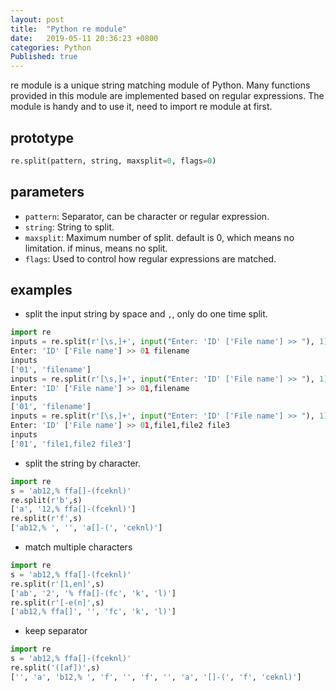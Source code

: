 ```yaml
---
layout: post
title:  "Python re module"
date:   2019-05-11 20:36:23 +0800
categories: Python
Published: true
---
```

re module is a unique string matching module of Python. Many functions provided in this module are implemented based on regular expressions. The module is handy and to use it, need to import re module at first.

## prototype 
```python
re.split(pattern, string, maxsplit=0, flags=0)
```
## parameters
+ `pattern`: Separator, can be character or regular expression.<br>
+ `string`: String to split.<br>
+ `maxsplit`: Maximum number of split. default is 0, which means no limitation. if minus, means no split.<br>
+ `flags`: Used to control how regular expressions are matched.<br>

## examples
+ split the input string by space and `,`, only do one time split.
```python
import re
inputs = re.split(r'[\s,]+', input("Enter: 'ID' ['File name'] >> "), 1)
Enter: 'ID' ['File name'] >> 01 filename
inputs
['01', 'filename']
inputs = re.split(r'[\s,]+', input("Enter: 'ID' ['File name'] >> "), 1)
Enter: 'ID' ['File name'] >> 01,filename
inputs
['01', 'filename']
inputs = re.split(r'[\s,]+', input("Enter: 'ID' ['File name'] >> "), 1)
Enter: 'ID' ['File name'] >> 01,file1,file2 file3
inputs
['01', 'file1,file2 file3']
```
+ split the string by character.
```python
import re
s = 'ab12,% ffa[]-(fceknl)'
re.split(r'b',s)
['a', '12,% ffa[]-(fceknl)']
re.split(r'f',s)
['ab12,% ', '', 'a[]-(', 'ceknl)']
```
+ match multiple characters
```python
import re
s = 'ab12,% ffa[]-(fceknl)'
re.split(r'[1,en]',s)
['ab', '2', '% ffa[]-(fc', 'k', 'l)']
re.split(r'[-e(n]',s)
['ab12,% ffa[]', '', 'fc', 'k', 'l)']
```
+ keep separator
```python
import re
s = 'ab12,% ffa[]-(fceknl)'
re.split('([af])',s)
['', 'a', 'b12,% ', 'f', '', 'f', '', 'a', '[]-(', 'f', 'ceknl)']
```

